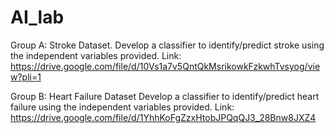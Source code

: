 # AI_lab

Group A: Stroke Dataset.
Develop a classifier to identify/predict stroke using the independent variables provided. 
Link: https://drive.google.com/file/d/10Vs1a7v5QntQkMsrikowkFzkwhTvsyog/view?pli=1

 
Group B: Heart Failure Dataset
Develop a classifier to identify/predict heart failure using the independent variables provided. 
Link: https://drive.google.com/file/d/1YhhKoFgZzxHtobJPQqQJ3_28Bnw8JXZ4
 
